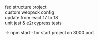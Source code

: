 fsd structure project <br/>
custom webpack config <br/>
update from react 17 to 18 <br/>
unit jest & e2r cypress tests <br/>

-> npm start - for start project on 3000 port
